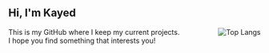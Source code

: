 Hi, I'm Kayed 
---

<picture>
  <source srcset="https://github-readme-stats.vercel.app/api/top-langs/?username=kayedm&layout=compact&theme=dark" media="(prefers-color-scheme: dark)" />
  <source srcset="https://github-readme-stats.vercel.app/api/top-langs/?username=kayedm&layout=compact&theme=default" media="(prefers-color-scheme: light)" />
  <img align="right" src="https://github-readme-stats.vercel.app/api/top-langs/?username=kayedm&layout=compact" alt="Top Langs" />
</picture>

This is my GitHub where I keep my current projects.  
I hope you find something that interests you!  

<br clear="right"/>

&nbsp;
---
